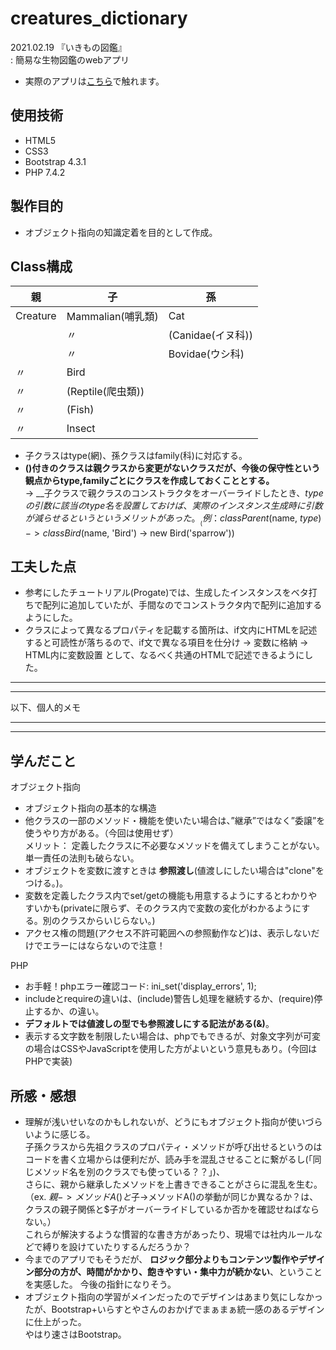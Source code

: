 # creatures_dictionary
2021.02.19 『いきもの図鑑』  
 : 簡易な生物図鑑のwebアプリ  
- 実際のアプリは[こちら](http://kichis.sakura.ne.jp/creatures_dictionary/)で触れます。

## 使用技術
- HTML5
- CSS3
- Bootstrap 4.3.1
- PHP 7.4.2

## 製作目的
- オブジェクト指向の知識定着を目的として作成。
  
## Class構成
|親|子|孫|
|--|--|--|
|Creature|Mammalian(哺乳類)|Cat|
||〃|(Canidae(イヌ科)) |
||〃|Bovidae(ウシ科)|
|〃|Bird||
|〃|(Reptile(爬虫類))||
|〃|(Fish)||
|〃|Insect||
- 子クラスはtype(網)、孫クラスはfamily(科)に対応する。
- __()付きのクラスは親クラスから変更がないクラスだが、今後の保守性という観点からtype,familyごとにクラスを作成しておくこととする。__  
   -> __子クラスで親クラスのコンストラクタをオーバーライドしたとき、$typeの引数に該当のtype名を設置しておけば、実際のインスタンス生成時に引数が減らせるというというメリットがあった。__  
      (例：　class Parent($name, $type) -> class Bird($name, 'Bird') -> new Bird('sparrow'))  
      
## 工夫した点
- 参考にしたチュートリアル(Progate)では、生成したインスタンスをベタ打ちで配列に追加していたが、手間なのでコンストラクタ内で配列に追加するようにした。  
- クラスによって異なるプロパティを記載する箇所は、if文内にHTMLを記述すると可読性が落ちるので、if文で異なる項目を仕分け -> 変数に格納 -> HTML内に変数設置 として、なるべく共通のHTMLで記述できるようにした。  

---
---
以下、個人的メモ

---
---

## 学んだこと
オブジェクト指向  
- オブジェクト指向の基本的な構造
- 他クラスの一部のメソッド・機能を使いたい場合は、”継承”ではなく”委譲”を使うやり方がある。（今回は使用せず）  
  メリット： 定義したクラスに不必要なメソッドを備えてしまうことがない。単一責任の法則も破らない。
- オブジェクトを変数に渡すときは __参照渡し__(値渡しにしたい場合は"clone"をつける。)。
- 変数を定義したクラス内でset/getの機能も用意するようにするとわかりやすいかも(privateに限らず、そのクラス内で変数の変化がわかるようにする。別のクラスからいじらない。)
- アクセス権の問題(アクセス不許可範囲への参照動作など)は、表示しないだけでエラーにはならないので注意！  

PHP  
- お手軽！phpエラー確認コード: ini_set('display_errors', 1);
- includeとrequireの違いは、(include)警告し処理を継続するか、(require)停止するか、の違い。
- __デフォルトでは値渡しの型でも参照渡しにする記法がある(&)__。
- 表示する文字数を制限したい場合は、phpでもできるが、対象文字列が可変の場合はCSSやJavaScriptを使用した方がよいという意見もあり。(今回はPHPで実装)

## 所感・感想
- 理解が浅いせいなのかもしれないが、どうにもオブジェクト指向が使いづらいように感じる。  
  子孫クラスから先祖クラスのプロパティ・メソッドが呼び出せるというのはコードを書く立場からは便利だが、読み手を混乱させることに繋がるし(「同じメソッド名を別のクラスでも使っている？？」)、  
  さらに、親から継承したメソッドを上書きできることがさらに混乱を生む。  
  （ex. $親->メソッドA()と$子->メソッドA()の挙動が同じか異なるか？は、クラスの親子関係と$子がオーバーライドしているか否かを確認せねばならない。）  
  これらが解決するような慣習的な書き方があったり、現場では社内ルールなどで縛りを設けていたりするんだろうか？
- 今までのアプリでもそうだが、 __ロジック部分よりもコンテンツ製作やデザイン部分の方が、時間がかかり、飽きやすい・集中力が続かない__、ということを実感した。
  今後の指針になりそう。
- オブジェクト指向の学習がメインだったのでデザインはあまり気にしなかったが、Bootstrap+いらすとやさんのおかげでまぁまぁ統一感のあるデザインに仕上がった。  
  やはり速さはBootstrap。

